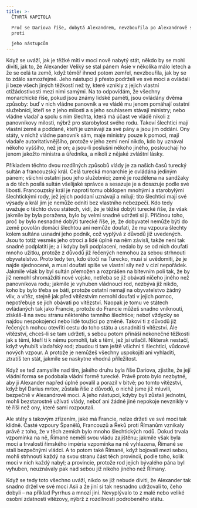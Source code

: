```yaml
---
title: >-
  ČTVRTÁ KAPITOLA

  Proč se Dariova říše, dobytá Alexandrem, nevzbouřila po Alexandrově smrti
  proti

  jeho nástupcům
---
```


Když se uváží, jak je těžké míti v moci nově nabytý stát, někdo by se mohl diviti, jak to, že Alexander Veliký se stal pánem Asie v několika málo letech a že se celá ta země, když téměř ihned potom zemřel, nevzbouřila, jak by se to zdálo samozřejmé. Jeho nástupci ji přesto podrželi ve své moci a ovládali ji beze všech jiných těžkostí než ty, které vznikly z jejich vlastní ctižádostivosti mezi nimi samými. Na to odpovídám, že všechny monarchické říše, pokud jsou známy lidské paměti, jsou ovládány dvěma způsoby: buď v nich vládne panovník a ve vládě mu jenom pomáhají ostatní služebníci, kteří se z jeho milosti a s jeho souhlasem stávají ministry; nebo vládne vladař a spolu s ním šlechta, která má účast ve vládě nikoli z panovníkovy milosti, nýbrž pro starobylost svého rodu. Takoví šlechtici mají vlastní země a poddané, kteří je uznávají za své pány a jsou jim oddáni. Ony státy, v nichž vládne panovník sám, maje ministry pouze k pomoci, mají vladaře autoritativnějšího, protože v jeho zemi není nikdo, kdo by uznával někoho vyššího, než je on; a jsou-li poslušni někoho jiného, poslouchají ho jenom jakožto ministra a úředníka, a nikoli z nějaké zvláštní lásky.

Příkladem těchto dvou rozdílných způsobů vlády je za našich časů turecký sultán a francouzský král. Celá turecká monarchie je ovládána jediným pánem; všichni ostatní jsou jeho služebníci; země je rozdělena na sandžaky a do těch posílá sultán všelijaké správce a sesazuje je a dosazuje podle své libosti. Francouzský král je naproti tomu obklopen mnohými a starobylými šlechtickými rody, jež jejich poddaní uznávají a milují; tito šlechtici mají své výsady a král jim je nemůže odníti bez vlastního nebezpečí. Kdo tedy uvažuje o těchto dvou státech, vidí, že je těžké dobýti turecké říše, že však jakmile by byla poražena, bylo by velmi snadné udržeti si ji. Příčinou toho, proč by bylo nesnadné dobýti turecké říše, je, že dobyvatel nemůže býti do země povolán domácí šlechtou ani nemůže doufati, že mu vzpoura šlechty kolem sultána usnadní jeho podnik, což vyplývá z důvodů již uvedených. Jsou to totiž vesměs jeho otroci a lidé úplně na něm závislí, takže není tak snadné podplatiti je; a i kdyby byli podplaceni, nedalo by se od nich doufati mnoho užitku, protože z důvodů již řečených nemohou za sebou strhnouti obyvatelstvo. Proto tedy ten, kdo útočí na Turecko, musí si uvědomiti, že je najde sjednocené, a musí doufati spíše ve vlastní síly než v cizí nepořádek. Jakmile však by byl sultán přemožen a rozprášen na bitevním poli tak, že by již nemohl shromážditi nové vojsko, netřeba se již obávati ničeho jiného než panovníkova rodu; jakmile je vyhuben vládnoucí rod, nezbývá již nikdo, koho by bylo třeba se báti, protože ostatní nemají na obyvatelstvo žádný vliv, a vítěz, stejně jak před vítězstvím nemohl doufati v jejich pomoc, nepotřebuje se jich obávati po vítězství. Naopak je tomu ve státech ovládaných tak jako Francie, protože do Francie můžeš snadno vniknouti, získáš-li na svou stranu některého tamního šlechtice; neboť vždycky se najdou nespokojenci nebo lidé toužící po změně. Takoví ti z důvodů již řečených mohou otevříti cestu do toho státu a usnadniti ti vítězství. Ale vítězství, chceš-li se tam udržeti, s sebou potom přináší nekonečné těžkosti jak s těmi, kteří ti k němu pomohli, tak s těmi, jež jsi utlačil. Nikterak nestačí, když vyhubíš vladařský rod; zbudou ti tam ještě všichni ti šlechtici, vůdcové nových vzpour. A protože je nemůžeš všechny uspokojiti ani vyhladiti, ztratíš ten stát, jakmile se naskytne vhodná příležitost.

Když se teď zamyslíte nad tím, jakého druhu byla říše Dariova, zjistíte, že její vládní forma se podobala vládní formě turecké. Právě proto bylo nezbytné, aby ji Alexander napřed úplně povalil a porazil v bitvě; po tomto vítězství, když byl Darius mrtev, zůstala říše z důvodů, o nichž jsme již mluvili, bezpečně v Alexandrově moci. A jeho nástupci, kdyby byli zůstali jednotni, mohli bezstarostně užívati vlády, neboť ani žádné jiné nepokoje nevznikly v té říši než ony, které sami rozpoutali.

Ale státy s takovým zřízením, jaké má Francie, nelze držeti ve své moci tak klidně. Časté vzpoury Španělů, Francouzů a Řeků proti Římanům vznikaly právě z toho, že v těch zemích bylo mnoho šlechtických rodů. Dokud trvala vzpomínka na ně, Římané neměli svou vládu zajištěnu; jakmile však byla mocí a trvalostí římského impéria vzpomínka na ně vyhlazena, Římané se stali bezpečnými vládci. A to potom také Římané, když bojovali mezi sebou, mohli strhnouti každý na svou stranu část těch provincií, podle toho, kolik moci v nich každý nabyl; a provincie, protože rod jejich bývalého pána byl vyhuben, neuznávaly pak nad sebou již nikoho jiného než Římany.

Když se tedy toto všechno uváží, nikdo se již nebude diviti, že Alexander tak snadno držel ve své moci Asii a že jiní si tak nesnadno udržovali to, čeho dobyli – na příklad Pyrrhus a mnozí jiní. Nevyplývalo to z malé nebo veliké osobní zdatnosti vítězovy, nýbrž z rozdílnosti podrobeného státu.
